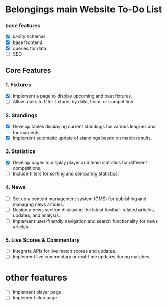 # Belongings main Website To-Do List

### base features
- [x] sanity schemas
- [x] base frontend
- [x] queries for data
- [ ] SEO

## Core Features

### 1. Fixtures
- [x] Implement a page to display upcoming and past fixtures.
- [ ] Allow users to filter fixtures by date, team, or competition.

### 2. Standings
- [x] Develop tables displaying current standings for various leagues and tournaments.
- [x] Implement automatic update of standings based on match results.

### 3. Statistics
- [x] Develop pages to display player and team statistics for different competitions.
- [ ] Include filters for sorting and comparing statistics.

### 4. News
- [ ] Set up a content management system (CMS) for publishing and managing news articles.
- [ ] Design a news section displaying the latest football-related articles, updates, and analysis.
- [ ] Implement user-friendly navigation and search functionality for news articles.

### 5. Live Scores & Commentary
- [ ] Integrate APIs for live match scores and updates.
- [ ] Implement live commentary or real-time updates during matches.

# other features
- [ ] Implement player page
- [ ] Implement club page
